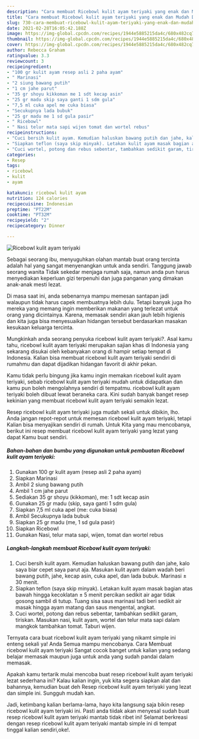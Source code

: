 ```yaml
---
description: "Cara membuat Ricebowl kulit ayam teriyaki yang enak dan Mudah Dibuat"
title: "Cara membuat Ricebowl kulit ayam teriyaki yang enak dan Mudah Dibuat"
slug: 730-cara-membuat-ricebowl-kulit-ayam-teriyaki-yang-enak-dan-mudah-dibuat
date: 2021-02-28T16:05:42.188Z
image: https://img-global.cpcdn.com/recipes/1944e5885215da4c/680x482cq70/ricebowl-kulit-ayam-teriyaki-foto-resep-utama.jpg
thumbnail: https://img-global.cpcdn.com/recipes/1944e5885215da4c/680x482cq70/ricebowl-kulit-ayam-teriyaki-foto-resep-utama.jpg
cover: https://img-global.cpcdn.com/recipes/1944e5885215da4c/680x482cq70/ricebowl-kulit-ayam-teriyaki-foto-resep-utama.jpg
author: Rebecca Graham
ratingvalue: 3.3
reviewcount: 3
recipeingredient:
- "100 gr kulit ayam resep asli 2 paha ayam"
- " Marinasi"
- "2 siung bawang putih"
- "1 cm jahe parut"
- "35 gr shoyu kikkoman me 1 sdt kecap asin"
- "25 gr madu skip saya ganti 1 sdm gula"
- "7,5 ml cuka apel me cuka biasa"
- "Secukupnya lada bubuk"
- "25 gr madu me 1 sd gula pasir"
- " Ricebowl"
- " Nasi telur mata sapi wijen tomat dan wortel rebus"
recipeinstructions:
- "Cuci bersih kulit ayam. Kemudian haluskan bawang putih dan jahe, kalo saya biar cepet saya parut aja. Masukan kulit ayam dalam wadah beri bawang putih, jahe, kecap asin, cuka apel, dan lada bubuk. Marinasi ± 30 menit."
- "Siapkan teflon (saya skip minyak). Letakan kulit ayam masak bagian atas bawah hingga kecoklatan ± 5 menit percikan sedikit air agar tidak gosong sambil di tutup. Tuang sisa saus marinasi tadi beri sedikit air masak hingga ayam matang dan saus mengental, angkat."
- "Cuci wortel, potong dan rebus sebentar, tambahkan sedikit garam, tiriskan. Masukan nasi, kulit ayam, wortel dan telur mata sapi dalam mangkok tambahkan tomat. Taburi wijen."
categories:
- Resep
tags:
- ricebowl
- kulit
- ayam

katakunci: ricebowl kulit ayam 
nutrition: 124 calories
recipecuisine: Indonesian
preptime: "PT22M"
cooktime: "PT32M"
recipeyield: "2"
recipecategory: Dinner

---
```



![Ricebowl kulit ayam teriyaki](https://img-global.cpcdn.com/recipes/1944e5885215da4c/680x482cq70/ricebowl-kulit-ayam-teriyaki-foto-resep-utama.jpg)

Sebagai seorang ibu, menyuguhkan olahan mantab buat orang tercinta adalah hal yang sangat menyenangkan untuk anda sendiri. Tanggung jawab seorang  wanita Tidak sekedar menjaga rumah saja, namun anda pun harus menyediakan keperluan gizi terpenuhi dan juga panganan yang dimakan anak-anak mesti lezat.

Di masa  saat ini, anda sebenarnya mampu memesan santapan jadi walaupun tidak harus capek membuatnya lebih dulu. Tetapi banyak juga lho mereka yang memang ingin memberikan makanan yang terlezat untuk orang yang dicintainya. Karena, memasak sendiri akan jauh lebih higienis dan kita juga bisa menyesuaikan hidangan tersebut berdasarkan masakan kesukaan keluarga tercinta. 



Mungkinkah anda seorang penyuka ricebowl kulit ayam teriyaki?. Asal kamu tahu, ricebowl kulit ayam teriyaki merupakan sajian khas di Indonesia yang sekarang disukai oleh kebanyakan orang di hampir setiap tempat di Indonesia. Kalian bisa membuat ricebowl kulit ayam teriyaki sendiri di rumahmu dan dapat dijadikan hidangan favorit di akhir pekan.

Kamu tidak perlu bingung jika kamu ingin memakan ricebowl kulit ayam teriyaki, sebab ricebowl kulit ayam teriyaki mudah untuk didapatkan dan kamu pun boleh mengolahnya sendiri di tempatmu. ricebowl kulit ayam teriyaki boleh dibuat lewat beraneka cara. Kini sudah banyak banget resep kekinian yang membuat ricebowl kulit ayam teriyaki semakin lezat.

Resep ricebowl kulit ayam teriyaki juga mudah sekali untuk dibikin, lho. Anda jangan repot-repot untuk memesan ricebowl kulit ayam teriyaki, tetapi Kalian bisa menyajikan sendiri di rumah. Untuk Kita yang mau mencobanya, berikut ini resep membuat ricebowl kulit ayam teriyaki yang lezat yang dapat Kamu buat sendiri.

<!--inarticleads1-->

##### Bahan-bahan dan bumbu yang digunakan untuk pembuatan Ricebowl kulit ayam teriyaki:

1. Gunakan 100 gr kulit ayam (resep asli 2 paha ayam)
1. Siapkan  Marinasi
1. Ambil 2 siung bawang putih
1. Ambil 1 cm jahe parut
1. Sediakan 35 gr shoyu (kikkoman), me: 1 sdt kecap asin
1. Gunakan 25 gr madu (skip, saya ganti 1 sdm gula)
1. Siapkan 7,5 ml cuka apel (me: cuka biasa)
1. Ambil Secukupnya lada bubuk
1. Siapkan 25 gr madu (me, 1 sd gula pasir)
1. Siapkan  Ricebowl
1. Gunakan  Nasi, telur mata sapi, wijen, tomat dan wortel rebus




<!--inarticleads2-->

##### Langkah-langkah membuat Ricebowl kulit ayam teriyaki:

1. Cuci bersih kulit ayam. Kemudian haluskan bawang putih dan jahe, kalo saya biar cepet saya parut aja. Masukan kulit ayam dalam wadah beri bawang putih, jahe, kecap asin, cuka apel, dan lada bubuk. Marinasi ± 30 menit.
1. Siapkan teflon (saya skip minyak). Letakan kulit ayam masak bagian atas bawah hingga kecoklatan ± 5 menit percikan sedikit air agar tidak gosong sambil di tutup. Tuang sisa saus marinasi tadi beri sedikit air masak hingga ayam matang dan saus mengental, angkat.
1. Cuci wortel, potong dan rebus sebentar, tambahkan sedikit garam, tiriskan. Masukan nasi, kulit ayam, wortel dan telur mata sapi dalam mangkok tambahkan tomat. Taburi wijen.




Ternyata cara buat ricebowl kulit ayam teriyaki yang nikamt simple ini enteng sekali ya! Anda Semua mampu mencobanya. Cara Membuat ricebowl kulit ayam teriyaki Sangat cocok banget untuk kalian yang sedang belajar memasak maupun juga untuk anda yang sudah pandai dalam memasak.

Apakah kamu tertarik mulai mencoba buat resep ricebowl kulit ayam teriyaki lezat sederhana ini? Kalau kalian ingin, yuk kita segera siapkan alat dan bahannya, kemudian buat deh Resep ricebowl kulit ayam teriyaki yang lezat dan simple ini. Sungguh mudah kan. 

Jadi, ketimbang kalian berlama-lama, hayo kita langsung saja bikin resep ricebowl kulit ayam teriyaki ini. Pasti anda tiidak akan menyesal sudah buat resep ricebowl kulit ayam teriyaki mantab tidak ribet ini! Selamat berkreasi dengan resep ricebowl kulit ayam teriyaki mantab simple ini di tempat tinggal kalian sendiri,oke!.

